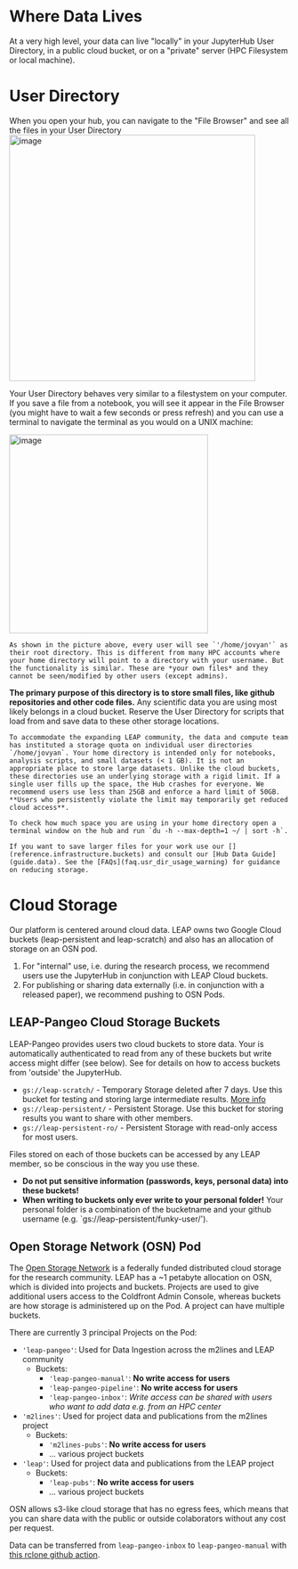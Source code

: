# Where Data Lives

At a very high level, your data can live "locally" in your JupyterHub User Directory, in a public cloud bucket, or on a "private" server (HPC Filesystem or local machine).

# User Directory

When you open your hub, you can navigate to the "File Browser" and see all the files in your User Directory
<img width="442" alt="image" src="https://github.com/leap-stc/leap-stc.github.io/assets/14314623/3ba6b45a-a077-4824-b0ec-9c111af50c33">

Your User Directory behaves very similar to a filestystem on your computer. If you save a file from a notebook, you will see it appear in the File Browser (you might have to wait a few seconds or press refresh) and you can use a terminal to navigate the terminal as you would on a UNIX machine:

<img width="357" alt="image" src="https://github.com/leap-stc/leap-stc.github.io/assets/14314623/a84c12e2-9f8a-4de1-a3e3-feff1bf59061">

```{note}
As shown in the picture above, every user will see `'/home/jovyan'` as their root directory. This is different from many HPC accounts where your home directory will point to a directory with your username. But the functionality is similar. These are *your own files* and they cannot be seen/modified by other users (except admins).
```

**The primary purpose of this directory is to store small files, like github repositories and other code files.** Any scientific data you are using most likely belongs in a cloud bucket. Reserve the User Directory for scripts that load from and save data to these other storage locations.

```{warning}
To accommodate the expanding LEAP community, the data and compute team has instituted a storage quota on individual user directories `/home/jovyan`. Your home directory is intended only for notebooks, analysis scripts, and small datasets (< 1 GB). It is not an appropriate place to store large datasets. Unlike the cloud buckets, these directories use an underlying storage with a rigid limit. If a single user fills up the space, the Hub crashes for everyone. We recommend users use less than 25GB and enforce a hard limit of 50GB. **Users who persistently violate the limit may temporarily get reduced cloud access**.

To check how much space you are using in your home directory open a terminal window on the hub and run `du -h --max-depth=1 ~/ | sort -h`.

If you want to save larger files for your work use our [](reference.infrastructure.buckets) and consult our [Hub Data Guide](guide.data). See the [FAQs](faq.usr_dir_usage_warning) for guidance on reducing storage.
```

# Cloud Storage

Our platform is centered around cloud data. LEAP owns two Google Cloud buckets (leap-persistent and leap-scratch) and also has an allocation of storage on an OSN pod.

1. For "internal" use, i.e. during the research process, we recommend users use the JupyterHub in conjunction with LEAP Cloud buckets.
1. For publishing or sharing data externally (i.e. in conjunction with a released paper), we recommend pushing to OSN Pods.

## LEAP-Pangeo Cloud Storage Buckets

LEAP-Pangeo provides users two cloud buckets to store data. Your [](reference.infrastructure.hub.server) is automatically authenticated to read from any of these buckets but write access might differ (see below). See [](guides.data.external.authentication) for details on how to access buckets from 'outside' the JupyterHub.

- `gs://leap-scratch/` - Temporary Storage deleted after 7 days. Use this bucket for testing and storing large intermediate results. [More info](https://docs.2i2c.org/user/topics/data/cloud/#scratch-bucket)
- `gs://leap-persistent/` - Persistent Storage. Use this bucket for storing results you want to share with other members.
- `gs://leap-persistent-ro/` - Persistent Storage with read-only access for most users.

Files stored on each of those buckets can be accessed by any LEAP member, so be conscious in the way you use these.

- **Do not put sensitive information (passwords, keys, personal data) into these buckets!**
- **When writing to buckets only ever write to your personal folder!** Your personal folder is a combination of the bucketname and your github username (e.g. \`gs://leap-persistent/funky-user/').

## Open Storage Network (OSN) Pod

The [Open Storage Network](https://www.openstoragenetwork.org/) is a federally funded distributed cloud storage for the research community. LEAP has a ~1 petabyte allocation on OSN, which is divided into projects and buckets. Projects are used to give additional users access to the Coldfront Admin Console, whereas buckets are how storage is administered up on the Pod. A project can have multiple buckets.

There are currently 3 principal Projects on the Pod:

- `'leap-pangeo'`: Used for Data Ingestion across the m2lines and LEAP community
  - Buckets:
    - `'leap-pangeo-manual'`: **No write access for users**
    - `'leap-pangeo-pipeline'`: **No write access for users**
    - `'leap-pangeo-inbox'`: *Write access can be shared with users who want to add data e.g. from an HPC center*
- `'m2lines'`: Used for project data and publications from the m2lines project
  - Buckets:
    - `'m2lines-pubs'`: **No write access for users**
    - ... various project buckets
- `'leap'`: Used for project data and publications from the LEAP project
  - Buckets:
    - `'leap-pubs'`: **No write access for users**
    - ... various project buckets

OSN allows s3-like cloud storage that has no egress fees, which means that you can share data with the public or outside colaborators without any cost per request.

Data can be transferred from `leap-pangeo-inbox` to `leap-pangeo-manual` with [this rclone github action](https://github.com/leap-stc/data-management/actions/runs/11167922927/workflow).
